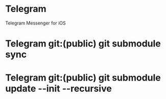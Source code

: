 # Telegram
Telegram Messenger for iOS

# Telegram git:(public) git submodule sync

# Telegram git:(public) git submodule update --init --recursive
